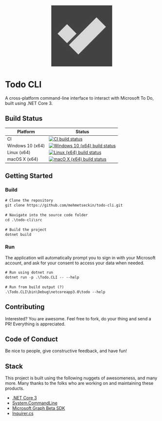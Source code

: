 <p align="center">
    <img 
        src="./assets/logo.png"
        width="200"
        height="200"
    />
</p>

# Todo CLI

A cross-platform command-line interface to interact with Microsoft To Do, built using .NET Core 3.

## Build Status

| Platform | Status |
| ------ | ------------ |
| CI | [![CI build status](https://dev.azure.com/mtseckin/todo-cli/_apis/build/status/CI)](https://dev.azure.com/mtseckin/todo-cli/_build/latest?definitionId=1) |
| Windows 10 (x64) | [![Windows 10 (x64) build status](https://dev.azure.com/mtseckin/todo-cli/_apis/build/status/CD?stageName=win10_x64)](https://dev.azure.com/mtseckin/todo-cli/_build/latest?definitionId=5) |
| Linux (x64) | [![Linux (x64) build status](https://dev.azure.com/mtseckin/todo-cli/_apis/build/status/CD?stageName=linux_x64)](https://dev.azure.com/mtseckin/todo-cli/_build/latest?definitionId=5) |
| macOS X (x64) | [![macO X (x64) build status](https://dev.azure.com/mtseckin/todo-cli/_apis/build/status/CD?stageName=osx_x64)](https://dev.azure.com/mtseckin/todo-cli/_build/latest?definitionId=5) |

## Getting Started

### Build

```
# Clone the repository
git clone https://github.com/mehmetseckin/todo-cli.git

# Navigate into the source code folder
cd .\todo-cli\src

# Build the project
dotnet build
```

### Run

The application will automatically prompt you to sign in with your Microsoft account, and ask for your consent to access your data when needed.

```
# Run using dotnet run
dotnet run -p .\Todo.CLI -- --help

# Run from build output (?)
.\Todo.CLI\bin\Debug\netcoreapp3.0\todo --help
```

## Contributing

Interested? You are awesome. Feel free to fork, do your thing and send a PR! Everything is appreciated.

## Code of Conduct

Be nice to people, give constructive feedback, and have fun!

## Stack

This project is built using the following nuggets of awesomeness, and many more. Many thanks to the folks who are working on and maintaining these products.

- [.NET Core 3](https://github.com/dotnet/core)
- [System.CommandLine](https://github.com/dotnet/command-line-api)
- [Microsoft Graph Beta SDK](https://github.com/microsoftgraph/msgraph-beta-sdk-dotnet)
- [Inquirer.cs](https://github.com/agolaszewski/Inquirer.cs)
